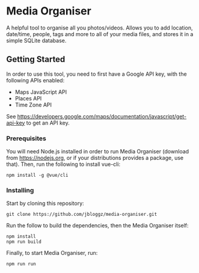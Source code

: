 # Media Organiser

A helpful tool to organise all you photos/videos. Allows you to add location, date/time, people, tags and more to all of your media files, and stores it in a simple SQLite database.

## Getting Started

In order to use this tool, you need to first have a Google API key, with the following APIs enabled:

* Maps JavaScript API
* Places API
* Time Zone API

See https://developers.google.com/maps/documentation/javascript/get-api-key to get an API key.

### Prerequisites

You will need Node.js installed in order to run Media Organiser (download from https://nodejs.org, or if your distributions provides a package, use that). Then, run the following to install vue-cli:

```
npm install -g @vue/cli
```

### Installing

Start by cloning this repository:

```
git clone https://github.com/jbloggz/media-organiser.git
```

Run the follow to build the dependencies, then the Media Organiser itself:

```
npm install
npm run build
```

Finally, to start Media Organiser, run:

```
npm run run
```
